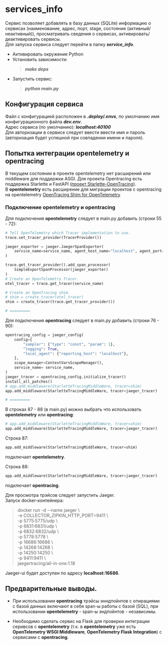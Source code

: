 # services_info

Сервис позволяет добавлять в базу данных (SQLite) информацию о сервисах 
(наименование, адрес, порт, stage, состояние (активный/неактивный)), просматривать сведения о сервисах,
активировать/деактивировать сервисы.  
 Для запуска сервиса следует перейти в папку ***service_info***.  
 - Активировать окружение Python
 - Установить зависимости:
    > ***make deps***  
 - Запустить сервис: 
    > ***python main.py***  
 
## Конфигурация сервиса

Файл с конфигурацией расположен в ***.deploy/.envs***, по умолчанию имя конфигурационного файла 
***dev.env***.  
Адрес сервиса (по умолчанию): ***localhost:40100***  
Для авторизации в сервисе следует ввести ввести имя и пароль (авторизация будет успешной при совпадении имени и пароля).  


## Попытка интеграции opentelemetry и opentracing

В текущем состоянии в проекте opentelemetry нет расширений или middleware для поддержки
ASGI. Для проекта Opentracing есть поддержка Starlette и FastAPI 
([проект Starlette-OpenTracing](https://pypi.org/project/Starlette-OpenTracing/)).  
В **opentelemetry** есть  расширение для миграции проектов с opentracing на opentelemetry
[OpenTracing Shim for OpenTelemetry](https://opentelemetry-python.readthedocs.io/en/latest/ext/opentracing_shim/opentracing_shim.html)

### Подключение **opentelemetry** и **opentracing**

Для подключения **opentelemetry** следует в main.py добавить (строки 55 - 72):

``` Python
# Tell OpenTelemetry which Tracer implementation to use.
trace.set_tracer_provider(TracerProvider())

jaeger_exporter = jaeger.JaegerSpanExporter(
    service_name=service_name, agent_host_name="localhost", agent_port=6831
)

trace.get_tracer_provider().add_span_processor(
    SimpleExportSpanProcessor(jaeger_exporter)
)
# Create an OpenTelemetry Tracer.
otel_tracer = trace.get_tracer(service_name)

# Create an OpenTracing shim.
# shim = create_tracer(otel_tracer)
shim = create_tracer(trace.get_tracer_provider())

# =========

```

Для подключения **opentracing** следует в main.py добавить (строки 76 - 90):

``` Python
opentracing_config = jaeger_config(
    config={
        "sampler": {"type": "const", "param": 1},
        "logging": True,
        "local_agent": {"reporting_host": "localhost"},
    },
    scope_manager=ContextVarsScopeManager(),
    service_name= service_name,
)
jaeger_tracer = opentracing_config.initialize_tracer()
install_all_patches()
# app.add_middleware(StarletteTracingMiddleWare, tracer=shim)             # Использовать opentelemetry
app.add_middleware(StarletteTracingMiddleWare, tracer=jaeger_tracer)      # Использовать opentracing

# =========
```

В строках 87 - 88 (в main.py) можно выбрать что использовать **opentelemetry** или **opentracing**:

``` Python
# app.add_middleware(StarletteTracingMiddleWare, tracer=shim)
app.add_middleware(StarletteTracingMiddleWare, tracer=jaeger_tracer)
```
Строка 87:
``` Python
app.add_middleware(StarletteTracingMiddleWare, tracer=shim)
```
подключает **opentelemetry**.

Строка 88:
``` Python
app.add_middleware(StarletteTracingMiddleWare, tracer=jaeger_tracer)
```
подключает **opentracing**.

Для просмотра трэйсов следует запустить Jaeger.  
Запуск docker-контейнера:  
> docker run -d --name jaeger \  
  -e COLLECTOR_ZIPKIN_HTTP_PORT=9411 \  
  -p 5775:5775/udp \  
  -p 6831:6831/udp \  
  -p 6832:6832/udp \  
  -p 5778:5778 \  
  -p 16686:16686 \  
  -p 14268:14268 \  
  -p 14250:14250 \  
  -p 9411:9411 \  
  jaegertracing/all-in-one:1.18  

Jaeger-ui будет доступен по адресу **localhost:16686**.

## Предварительные выводы.

- При использовании **opentracing** трэйсы энндпойнтов с опирациями с базой данных включают
в себя span-ы  работы с базой (SQL), при использовании **opentelemetry** - span-ы эндпойнтов - независимы.

- Необходимо сделать сервис на Flask для проверки интеграции серивсов с **opentelemetry** (т.к. в **opentelemetry**
уже есть **OpenTelemetry WSGI Middleware**,  **OpenTelemetry Flask Integration**) с сервисами с **opentracing**.








